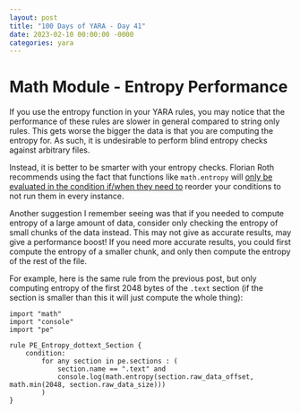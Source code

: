 ```yaml
---
layout: post
title: "100 Days of YARA - Day 41"
date: 2023-02-10 00:00:00 -0000
categories: yara
---
```


# Math Module - Entropy Performance
If you use the entropy function in your YARA rules, you may notice that the performance of these rules are slower in general compared to string only rules. This gets worse the bigger the data is that you are computing the entropy for. As such, it is undesirable to perform blind entropy checks against arbitrary files.

Instead, it is better to be smarter with your entropy checks. Florian Roth recommends using the fact that functions like `math.entropy` will [only be evaluated in the condition if/when they need to](https://github.com/Neo23x0/YARA-Performance-Guidelines#conditions-and-short-circuit-evaluation) reorder your conditions to not run them in every instance.

Another suggestion I remember seeing was that if you needed to compute entropy of a large amount of data, consider only checking the entropy of small chunks of the data instead. This may not give as accurate results, may give a performance boost! If you need more accurate results, you could first compute the entropy of a smaller chunk, and only then compute the entropy of the rest of the file.

For example, here is the same rule from the previous post, but only computing entropy of the first 2048 bytes of the `.text` section (if the section is smaller than this it will just compute the whole thing):
```
import "math"
import "console"
import "pe"

rule PE_Entropy_dottext_Section {
    condition:
        for any section in pe.sections : (
            section.name == ".text" and
            console.log(math.entropy(section.raw_data_offset, math.min(2048, section.raw_data_size)))
        )
}
```